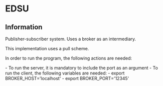 # EDSU
## Information
<p>Publisher-subscriber system. Uses a broker as an intermediary.</p>
<p>This implementation uses a pull scheme.</p>
<p>In order to run the program, the following actions are needed: </p>
- To run the server, it is mandatory to include the port as an argument
- To run the client, the following variables are needed:
    - export BROKER_HOST='localhost'
    - export BROKER_PORT='12345'